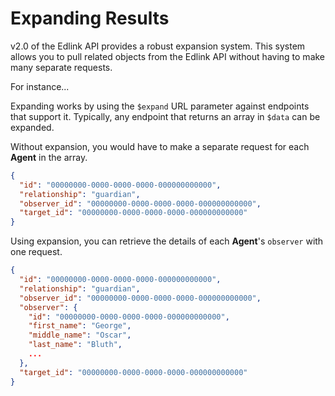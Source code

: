 # Expanding Results

v2.0 of the Edlink API provides a robust expansion system. This system allows you to pull related objects from the Edlink API without having to make many separate requests.

For instance... <!-- todo probably an example about agents or enrollments, any situation where the point of interest is probably not the join object -->

Expanding works by using the `$expand` URL parameter against endpoints that support it. Typically, any endpoint that returns an array in `$data` can be expanded.

Without expansion, you would have to make a separate request for each **Agent** in the array.

```json
{
  "id": "00000000-0000-0000-0000-000000000000",
  "relationship": "guardian",
  "observer_id": "00000000-0000-0000-0000-000000000000",
  "target_id": "00000000-0000-0000-0000-000000000000"
}
```

Using expansion, you can retrieve the details of each **Agent**'s `observer` with one request.

```json
{
  "id": "00000000-0000-0000-0000-000000000000",
  "relationship": "guardian",
  "observer_id": "00000000-0000-0000-0000-000000000000",
  "observer": {
    "id": "00000000-0000-0000-0000-000000000000",
    "first_name": "George",
    "middle_name": "Oscar",
    "last_name": "Bluth",
    ...
  },
  "target_id": "00000000-0000-0000-0000-000000000000"
}
```
